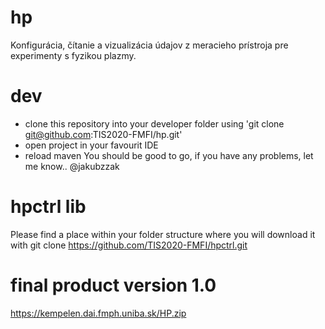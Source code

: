 # hp
Konfigurácia, čítanie a vizualizácia údajov z meracieho prístroja pre experimenty s fyzikou plazmy.

# dev
- clone this repository into your developer folder using 'git clone git@github.com:TIS2020-FMFI/hp.git'
- open project in your favourit IDE
- reload maven
You should be good to go, if you have any problems, let me know.. @jakubzzak


# hpctrl lib
Please find a place within your folder structure where you will download it with
git clone https://github.com/TIS2020-FMFI/hpctrl.git

# final product version 1.0
https://kempelen.dai.fmph.uniba.sk/HP.zip
